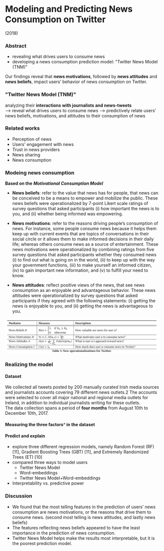 # Modeling and Predicting News Consumption on Twitter
(2018)

### Abstract
- revealing what drives users to consume news
- developing a news consumption prediction model: "Twitter News Model (TNM)"

Our findings reveal that **news motivations**, followed by **news attitudes** and **news beliefs**, impact users’ behavior of news consumption on Twitter.

### "Twitter News Model (TNM)"
analyzing their **interactions with journalists and news-tweets**  
--> reveal what drives users to consume news
--> predictively relate users’ news beliefs, motivations, and attitudes to their consumption of news

### Related works
- Perception of news
- Users' engagement with news
- Trust in news providers
- News sharing
- News consumption

### Modeing news consumption

**Based on the** **_Motivational Consumption Model_**
- **News beliefs**: refer to the value that news has for people, that news can be conceived to be a means to empower and mobilize the public. These news beliefs were operationalized by 7-point Likert scale ratings of survey questions that asked participants (i) how important the news is to you, and (ii) whether being informed was empowering.

- **News motivations**: refer to the reasons driving people’s consumption of news. For instance, some people consume news because it helps them keep up with current events that are topics of conversations in their social circle or it allows them to make informed decisions in their daily life; whereas others consume news as a source of entertainment. These news motivations were operationalized by combining ratings from five survey questions that asked participants whether they consumed news (i) to find out what is going on in the world, (ii) to keep up with the way your government functions, (iii) to make yourself an informed citizen, (iv) to gain important new information, and (v) to fulfill your need to know.

- **News attitudes**: reflect positive views of the news, that see news consumption as an enjoyable and advantageous behavior. These news attitudes were operationalized by survey questions that asked participants if they agreed with the following statements: (i) getting the news is enjoyable to you, and (ii) getting the news is advantageous to you.

![](./New_operationalizations_for_Twitter.png)

### Realizing the model
#### Dataset
We collected all tweets posted by 200 manually curated Irish media sources and journalists accounts covering 79 different
news outlets.2 The accounts were selected to cover all major national and regional media outlets for Ireland, in addition to individual journalists writing for these outlets.  
The data collection spans a period of **four months** from August 10th to December 10th, 2017.
#### Measuring the three factors^ in the dataset
#### Predict and explain
- explore three different regression models, namely Random Forest (RF) [11], Gradient Boosting Trees (GBT) [11], and Extremely Randomized Trees (ET) [10]
- compared three ways to model users
    - Twitter News Model
    - Word-embeddings
    - Twitter News Model+Word-embeddings
- Interpretability vs. predictive power

### Discussion
- We found that the most telling features in the prediction of users’ news consumption are news motivations, or the reasons that drive them to consume news. (second most telling is news attitudes, and lastly news beliefs)
- The features reflecting news beliefs appeared to have the least
importance in the prediction of news consumption.
- Twitter News Model helps make the results most interpretable, but it is the poorest prediction model.
